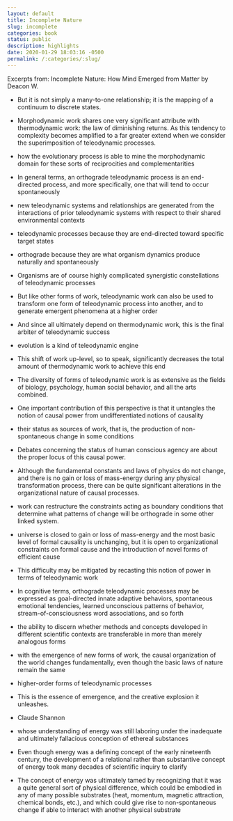 ```yaml
---
layout: default
title: Incomplete Nature
slug: incomplete
categories: book
status: public
description: highlights
date: 2020-01-29 18:03:16 -0500
permalink: /:categories/:slug/
---
```

Excerpts from:
Incomplete Nature: How Mind Emerged from Matter
by Deacon W.

- But it is not simply a many-to-one relationship; it is the mapping of a continuum to discrete states.

- Morphodynamic work shares one very significant attribute with thermodynamic work: the law of diminishing returns. As this tendency to complexity becomes amplified to a far greater extend when we consider the superimposition of teleodynamic processes.

- how the evolutionary process is able to mine the morphodynamic domain for these sorts of reciprocities and complementarities

- In general terms, an orthograde teleodynamic process is an end-directed process, and more specifically, one that will tend to occur spontaneously

- new teleodynamic systems and relationships are generated from the interactions of prior teleodynamic systems with respect to their shared environmental contexts

- teleodynamic processes because they are end-directed toward specific target states

- orthograde because they are what organism dynamics produce naturally and spontaneously

- Organisms are of course highly complicated synergistic constellations of teleodynamic processes

- But like other forms of work, teleodynamic work can also be used to transform one form of teleodynamic process into another, and to generate emergent phenomena at a higher order

- And since all ultimately depend on thermodynamic work, this is the final arbiter of teleodynamic success

- evolution is a kind of teleodynamic engine

- This shift of work up-level, so to speak, significantly decreases the total amount of thermodynamic work to achieve this end

- The diversity of forms of teleodynamic work is as extensive as the fields of biology, psychology, human social behavior, and all the arts combined.

- One important contribution of this perspective is that it untangles the notion of causal power from undifferentiated notions of causality

- their status as sources of work, that is, the production of non-spontaneous change in some conditions

- Debates concerning the status of human conscious agency are about the proper locus of this causal power.

- Although the fundamental constants and laws of physics do not change, and there is no gain or loss of mass-energy during any physical transformation process, there can be quite significant alterations in the organizational nature of causal processes.

- work can restructure the constraints acting as boundary conditions that determine what patterns of change will be orthograde in some other linked system.

- universe is closed to gain or loss of mass-energy and the most basic level of formal causality is unchanging, but it is open to organizational constraints on formal cause and the introduction of novel forms of efficient cause

- This difficulty may be mitigated by recasting this notion of power in terms of teleodynamic work

- In cognitive terms, orthograde teleodynamic processes may be expressed as goal-directed innate adaptive behaviors, spontaneous emotional tendencies, learned unconscious patterns of behavior, stream-of-consciousness word associations, and so forth

- the ability to discern whether methods and concepts developed in different scientific contexts are transferable in more than merely analogous forms

- with the emergence of new forms of work, the causal organization of the world changes fundamentally, even though the basic laws of nature remain the same

- higher-order forms of teleodynamic processes

- This is the essence of emergence, and the creative explosion it unleashes.

- Claude Shannon

- whose understanding of energy was still laboring under the inadequate and ultimately fallacious conception of ethereal substances

- Even though energy was a defining concept of the early nineteenth century, the development of a relational rather than substantive concept of energy took many decades of scientific inquiry to clarify

- The concept of energy was ultimately tamed by recognizing that it was a quite general sort of physical difference, which could be embodied in any of many possible substrates (heat, momentum, magnetic attraction, chemical bonds, etc.), and which could give rise to non-spontaneous change if able to interact with another physical substrate
